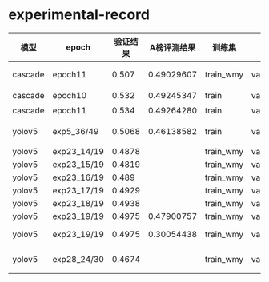 # experimental-record
|模型|epoch |验证结果|A榜评测结果|训练集|验证集|备注|
|----|-----|---------|-----------------|------|----|---|
|cascade|epoch11|0.507|0.49029607|train_wmy|val_test2k_1200|epoch 11,训练集和验证集不相交，验证集是wmy按照A榜测试集的分布划分出来的|
|cascade|epoch10|0.532|0.49245347|train|val|使用的是8:2划分的训练集和验证集|
|cascade|epoch11|0.534|0.49264280|train|val|使用的是8:2划分的训练集和验证集|
|yolov5|exp5_36/49|0.5068|0.46138582|train|val|1.使用的是8:2划分的训练集和验证集；2.train size:640,val size:640,test size:896，并使用了TTA|
|yolov5|exp23_14/19|0.4878||train_wmy|val_test2k_1200|train size:2048,val size:2048|
|yolov5|exp23_15/19|0.4819||train_wmy|val_test2k_1200|train size:2048,val size:2048|
|yolov5|exp23_16/19|0.489||train_wmy|val_test2k_1200|train size:2048,val size:2048|
|yolov5|exp23_17/19|0.4929||train_wmy|val_test2k_1200|train size:2048,val size:2048|
|yolov5|exp23_18/19|0.4938||train_wmy|val_test2k_1200|train size:2048,val size:2048|
|yolov5|exp23_19/19|0.4975|0.47900757|train_wmy|val_test2k_1200|train size:2048,val size:2048,test size:2656,TTA|
|yolov5|exp23_19/19|0.4975|0.30054438|train_wmy|val_test2k_1200|train size:2048,val size:2048,test size:2656,TTA,iou_thres=0.94,agnostic_nms=True|
|yolov5|exp28_24/30|0.4674||train_wmy|val_test2k_1200|train 640 val 640 batch_size 2 worker 2(原写的8，但跑的时候是2),共跑了9.137个小时 17min/epoch|

